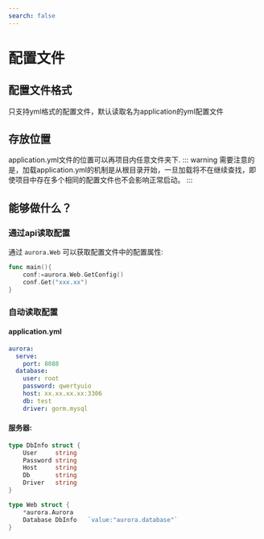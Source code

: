 ```yaml
---
search: false
---
```

# 配置文件

## 配置文件格式
只支持yml格式的配置文件，默认读取名为application的yml配置文件
## 存放位置
application.yml文件的位置可以再项目内任意文件夹下.
::: warning
需要注意的是，加载application.yml的机制是从根目录开始，一旦加载将不在继续查找，即使项目中存在多个相同的配置文件也不会影响正常启动。
:::
## 能够做什么？

### 通过api读取配置
通过 ```aurora.Web``` 可以获取配置文件中的配置属性:
```go
func main(){
    conf:=aurora.Web.GetConfig()
    conf.Get("xxx.xx")
}
```

### 自动读取配置
#### application.yml
```yml
aurora:
  serve:
    port: 8088
  database:
    user: root
    password: qwertyuio
    host: xx.xx.xx.xx:3306
    db: test
    driver: gorm.mysql
```
#### 服务器:
```go
type DbInfo struct {
	User     string
	Password string
	Host     string
	Db       string
	Driver   string
}

type Web struct {
	*aurora.Aurora
	Database DbInfo   `value:"aurora.database"`
}
```
